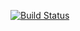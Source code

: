 [![Build Status](https://travis-ci.org/solver101/rpn.svg?branch=master)](https://travis-ci.org/solver101/rpn)
